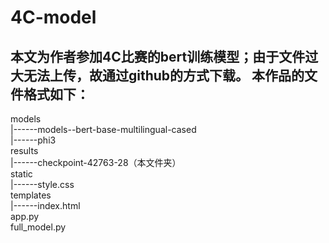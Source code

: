 # 4C-model
本文为作者参加4C比赛的bert训练模型；由于文件过大无法上传，故通过github的方式下载。
本作品的文件格式如下：
--
models  
  |------models--bert-base-multilingual-cased  
  |------phi3  
results  
  |------checkpoint-42763-28（本文件夹）  
static  
  |------style.css  
templates  
  |------index.html  
app.py  
full_model.py
